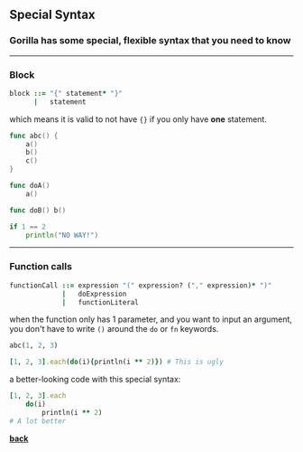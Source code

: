 ## Special Syntax

### Gorilla has some special, flexible syntax that you need to know

---

### Block

```ruby
block ::= "{" statement* "}"
      |   statement
```

which means it is valid to not have `{}` if you only have **one** statement.

```go
func abc() {
    a()
    b()
    c()
}

func doA()
    a()

func doB() b()

if 1 == 2
    println("NO WAY!")
```

---

### Function calls

```ruby
functionCall ::= expression "(" expression? ("," expression)* ")"
             |   doExpression
             |   functionLiteral
```

when the function only has 1 parameter, and you want to input an argument, you don't have to write `()` around the `do`
or `fn` keywords.

```ruby
abc(1, 2, 3)

[1, 2, 3].each(do(i){println(i ** 2)}) # This is ugly
```

a better-looking code with this special syntax:

```ruby
[1, 2, 3].each
    do(i)
        println(i ** 2)
# A lot better
```

[**back**](https://snowballsh.github.io/Gorilla/api)
